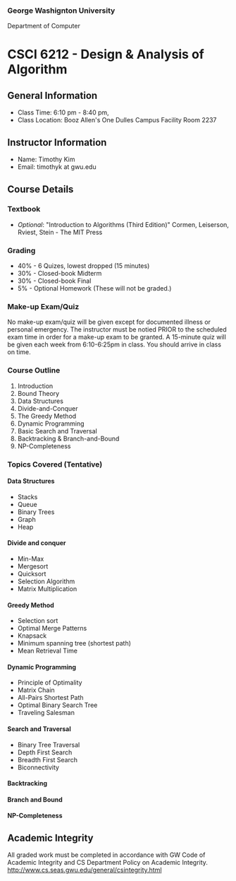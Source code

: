 ### George Washignton University
Department of Computer

# CSCI 6212 - Design & Analysis of Algorithm

## General Information

* Class Time: 6:10 pm - 8:40 pm, 
* Class Location: Booz Allen's One Dulles Campus Facility Room 2237

## Instructor Information

* Name: Timothy Kim
* Email: timothyk at gwu.edu

## Course Details

### Textbook

* *Optional*: "Introduction to Algorithms (Third Edition)" Cormen, Leiserson, Rviest, Stein - The MIT Press

### Grading

* 40% - 6 Quizes, lowest dropped (15 minutes)
* 30% - Closed-book Midterm
* 30% - Closed-book Final
* 5% - Optional Homework (These will not be graded.)

### Make-up Exam/Quiz

No make-up exam/quiz will be given except for documented illness or personal emergency. The instructor must be notied PRIOR to the scheduled exam time in order for a make-up exam to be granted. A 15-minute quiz will be given each week from 6:10-6:25pm in class. You should arrive in class on time.

### Course Outline

1. Introduction
2. Bound Theory
2. Data Structures
3. Divide-and-Conquer
4. The Greedy Method
5. Dynamic Programming
6. Basic Search and Traversal
7. Backtracking & Branch-and-Bound
8. NP-Completeness

### Topics Covered (Tentative)

#### Data Structures
- Stacks
- Queue
- Binary Trees
- Graph
- Heap

#### Divide and conquer
- Min-Max
- Mergesort
- Quicksort
- Selection Algorithm
- Matrix Multiplication

#### Greedy Method
- Selection sort
- Optimal Merge Patterns
- Knapsack
- Minimum spanning tree (shortest path)
- Mean Retrieval Time

#### Dynamic Programming
- Principle of Optimality
- Matrix Chain
- All-Pairs Shortest Path
- Optimal Binary Search Tree
- Traveling Salesman

#### Search and Traversal
- Binary Tree Traversal
- Depth First Search
- Breadth First Search
- Biconnectivity

#### Backtracking

#### Branch and Bound

#### NP-Completeness


## Academic Integrity

All graded work must be completed in accordance with GW Code of Academic Integrity and CS Department Policy on Academic Integrity. <http://www.cs.seas.gwu.edu/general/csintegrity.html>




